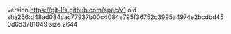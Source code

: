 version https://git-lfs.github.com/spec/v1
oid sha256:d48ad084cac77937b00c4084e795f36752c3995a4974e2bcdbd450d6d3781049
size 2644
